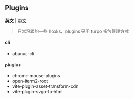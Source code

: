 ## Plugins

**英文** | [中文](./README_zh.md)

> 日常积累的一些 hooks、plugins
> 采用 turpo 多包管理方式

#### cli
- abunuo-cli

#### plugins
- chrome-mouse-plugins
- open-iterm2-root
- vite-plugin-asset-transform-cdn
- vite-plugin-svgo-to-html